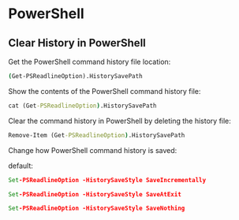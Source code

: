 # PowerShell

## Clear History in PowerShell

Get the PowerShell command history file location:

```bat
(Get-PSReadlineOption).HistorySavePath
```

Show the contents of the PowerShell command history file:

```bat
cat (Get-PSReadlineOption).HistorySavePath
```

Clear the command history in PowerShell by deleting the history file:

```bat
Remove-Item (Get-PSReadlineOption).HistorySavePath
```

Change how PowerShell command history is saved:

default:

```bat
Set-PSReadlineOption -HistorySaveStyle SaveIncrementally
```

```bat
Set-PSReadlineOption -HistorySaveStyle SaveAtExit
```

```bat
Set-PSReadlineOption -HistorySaveStyle SaveNothing
```